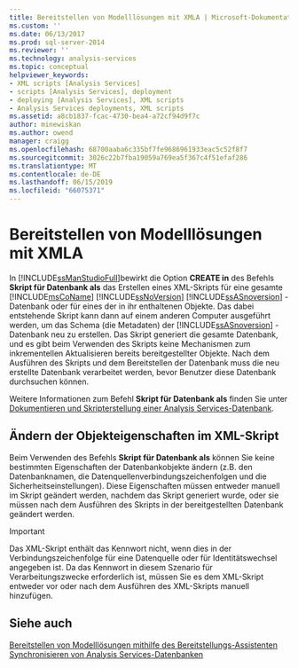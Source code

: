 ```yaml
---
title: Bereitstellen von Modelllösungen mit XMLA | Microsoft-Dokumentation
ms.custom: ''
ms.date: 06/13/2017
ms.prod: sql-server-2014
ms.reviewer: ''
ms.technology: analysis-services
ms.topic: conceptual
helpviewer_keywords:
- XML scripts [Analysis Services]
- scripts [Analysis Services], deployment
- deploying [Analysis Services], XML scripts
- Analysis Services deployments, XML scripts
ms.assetid: a8cb1837-fcac-4730-bea4-a72cf94d9f7c
author: minewiskan
ms.author: owend
manager: craigg
ms.openlocfilehash: 68700aaba6c335bf7fe9686961933eac5c52f8f7
ms.sourcegitcommit: 3026c22b7fba19059a769ea5f367c4f51efaf286
ms.translationtype: MT
ms.contentlocale: de-DE
ms.lasthandoff: 06/15/2019
ms.locfileid: "66075371"
---
```

# <a name="deploy-model-solutions-using-xmla"></a>Bereitstellen von Modelllösungen mit XMLA
  In [!INCLUDE[ssManStudioFull](../../includes/ssmanstudiofull-md.md)]bewirkt die Option **CREATE in** des Befehls **Skript für Datenbank als** das Erstellen eines XML-Skripts für eine gesamte [!INCLUDE[msCoName](../../includes/msconame-md.md)] [!INCLUDE[ssNoVersion](../../includes/ssnoversion-md.md)] [!INCLUDE[ssASnoversion](../../includes/ssasnoversion-md.md)] -Datenbank oder für eines der in ihr enthaltenen Objekte. Das dabei entstehende Skript kann dann auf einem anderen Computer ausgeführt werden, um das Schema (die Metadaten) der [!INCLUDE[ssASnoversion](../../includes/ssasnoversion-md.md)] -Datenbank neu zu erstellen. Das Skript generiert die gesamte Datenbank, und es gibt beim Verwenden des Skripts keine Mechanismen zum inkrementellen Aktualisieren bereits bereitgestellter Objekte. Nach dem Ausführen des Skripts und dem Bereitstellen der Datenbank muss die neu erstellte Datenbank verarbeitet werden, bevor Benutzer diese Datenbank durchsuchen können.  
  
 Weitere Informationen zum Befehl **Skript für Datenbank als** finden Sie unter [Dokumentieren und Skripterstellung einer Analysis Services-Datenbank](document-and-script-an-analysis-services-database.md).  
  
## <a name="modifying-object-properties-in-the-xml-script"></a>Ändern der Objekteigenschaften im XML-Skript  
 Beim Verwenden des Befehls **Skript für Datenbank als** können Sie keine bestimmten Eigenschaften der Datenbankobjekte ändern (z.B. den Datenbanknamen, die Datenquellenverbindungszeichenfolgen und die Sicherheitseinstellungen). Diese Eigenschaften müssen entweder manuell im Skript geändert werden, nachdem das Skript generiert wurde, oder sie müssen nach dem Ausführen des Skripts in der bereitgestellten Datenbank geändert werden.  
  
> [!IMPORTANT]  
>  Das XML-Skript enthält das Kennwort nicht, wenn dies in der Verbindungszeichenfolge für eine Datenquelle oder für Identitätswechsel angegeben ist. Da das Kennwort in diesem Szenario für Verarbeitungszwecke erforderlich ist, müssen Sie es dem XML-Skript entweder vor oder nach dem Ausführen des XML-Skripts manuell hinzufügen.  
  
## <a name="see-also"></a>Siehe auch  
 [Bereitstellen von Modelllösungen mithilfe des Bereitstellungs-Assistenten](deploy-model-solutions-using-the-deployment-wizard.md)   
 [Synchronisieren von Analysis Services-Datenbanken](synchronize-analysis-services-databases.md)  
  
  
